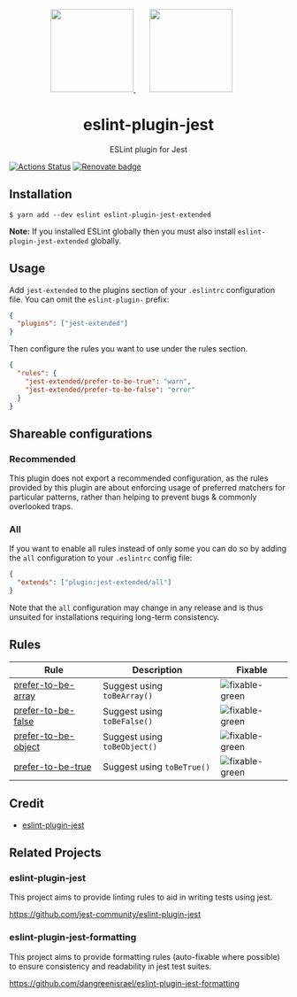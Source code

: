<div align="center">
  <a href="https://eslint.org/">
    <img height="150" src="https://eslint.org/assets/images/logo/eslint-logo-color.svg">
  </a>
  <a href="https://facebook.github.io/jest/">
    <img width="150" height="150" vspace="" hspace="25" src="https://jestjs.io/img/jest.png">
  </a>
  <h1>eslint-plugin-jest</h1>
  <p>ESLint plugin for Jest</p>
</div>

[![Actions Status](https://github.com/jest-community/eslint-plugin-jest-extended/workflows/Unit%20tests/badge.svg?branch=master)](https://github.com/jest-community/eslint-plugin-jest-extended/actions)
[![Renovate badge](https://badges.renovateapi.com/github/jest-community/eslint-plugin-jest-extended)](https://renovatebot.com/)

## Installation

```
$ yarn add --dev eslint eslint-plugin-jest-extended
```

**Note:** If you installed ESLint globally then you must also install
`eslint-plugin-jest-extended` globally.

## Usage

Add `jest-extended` to the plugins section of your `.eslintrc` configuration
file. You can omit the `eslint-plugin-` prefix:

```json
{
  "plugins": ["jest-extended"]
}
```

Then configure the rules you want to use under the rules section.

```json
{
  "rules": {
    "jest-extended/prefer-to-be-true": "warn",
    "jest-extended/prefer-to-be-false": "error"
  }
}
```

## Shareable configurations

### Recommended

This plugin does not export a recommended configuration, as the rules provided
by this plugin are about enforcing usage of preferred matchers for particular
patterns, rather than helping to prevent bugs & commonly overlooked traps.

### All

If you want to enable all rules instead of only some you can do so by adding the
`all` configuration to your `.eslintrc` config file:

```json
{
  "extends": ["plugin:jest-extended/all"]
}
```

Note that the `all` configuration may change in any release and is thus unsuited
for installations requiring long-term consistency.

## Rules

| Rule                    | Description                  | Fixable            |
| ----------------------- | ---------------------------- | ------------------ |
| [prefer-to-be-array][]  | Suggest using `toBeArray()`  | ![fixable-green][] |
| [prefer-to-be-false][]  | Suggest using `toBeFalse()`  | ![fixable-green][] |
| [prefer-to-be-object][] | Suggest using `toBeObject()` | ![fixable-green][] |
| [prefer-to-be-true][]   | Suggest using `toBeTrue()`   | ![fixable-green][] |

## Credit

- [eslint-plugin-jest](https://github.com/jest-community/eslint-plugin-jest)

## Related Projects

### eslint-plugin-jest

This project aims to provide linting rules to aid in writing tests using jest.

https://github.com/jest-community/eslint-plugin-jest

### eslint-plugin-jest-formatting

This project aims to provide formatting rules (auto-fixable where possible) to
ensure consistency and readability in jest test suites.

https://github.com/dangreenisrael/eslint-plugin-jest-formatting

[prefer-to-be-array]: docs/rules/prefer-to-be-array.md
[prefer-to-be-false]: docs/rules/prefer-to-be-false.md
[prefer-to-be-object]: docs/rules/prefer-to-be-object.md
[prefer-to-be-true]: docs/rules/prefer-to-be-true.md
[fixable-green]: https://img.shields.io/badge/-fixable-green.svg
[fixable-yellow]: https://img.shields.io/badge/-fixable-yellow.svg
